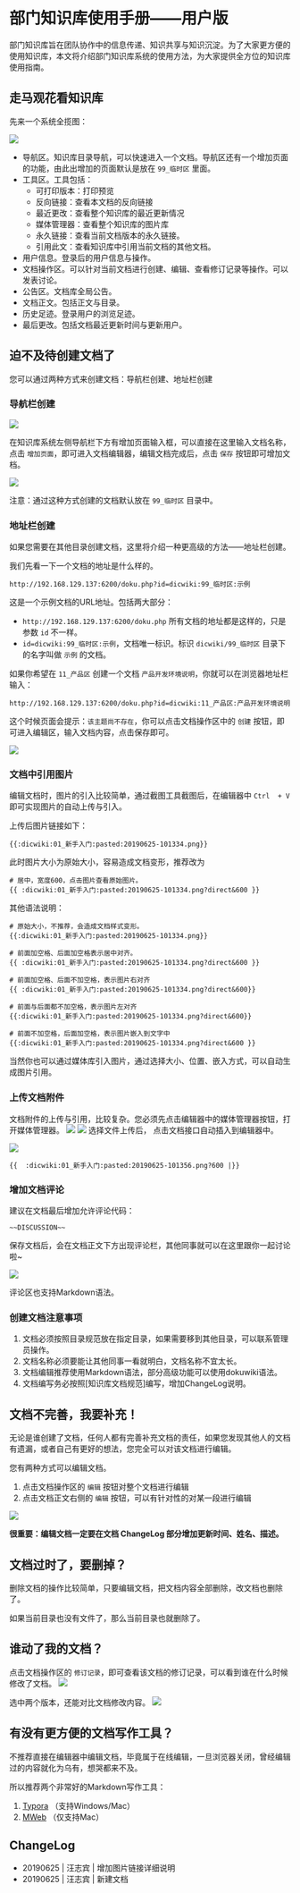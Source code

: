 # 部门知识库使用手册——用户版

部门知识库旨在团队协作中的信息传递、知识共享与知识沉淀。为了大家更方便的使用知识库，本文将介绍部门知识库系统的使用方法，为大家提供全方位的知识库使用指南。

## 走马观花看知识库

先来一个系统全揽图：

![](http://pic.iloc.cn/15614526861895.jpg)

* 导航区。知识库目录导航，可以快速进入一个文档。导航区还有一个增加页面的功能，由此出增加的页面默认是放在 `99_临时区` 里面。
* 工具区。工具包括：
    * 可打印版本：打印预览
    * 反向链接：查看本文档的反向链接
    * 最近更改：查看整个知识库的最近更新情况
    * 媒体管理器：查看整个知识库的图片库
    * 永久链接：查看当前文档版本的永久链接。
    * 引用此文：查看知识库中引用当前文档的其他文档。
* 用户信息。登录后的用户信息与操作。
* 文档操作区。可以针对当前文档进行创建、编辑、查看修订记录等操作。可以发表讨论。
* 公告区。文档库全局公告。
* 文档正文。包括正文与目录。
* 历史足迹。登录用户的浏览足迹。
* 最后更改。包括文档最近更新时间与更新用户。

## 迫不及待创建文档了

您可以通过两种方式来创建文档：导航栏创建、地址栏创建

### 导航栏创建

![](http://pic.iloc.cn/15614534576196.jpg)


在知识库系统左侧导航栏下方有增加页面输入框，可以直接在这里输入文档名称，点击 `增加页面`，即可进入文档编辑器，编辑文档完成后，点击 `保存` 按钮即可增加文档。

![](http://pic.iloc.cn/15614536378434.jpg)

注意：通过这种方式创建的文档默认放在 `99_临时区` 目录中。

### 地址栏创建

如果您需要在其他目录创建文档，这里将介绍一种更高级的方法——地址栏创建。

我们先看一下一个文档的地址是什么样的。

```
http://192.168.129.137:6200/doku.php?id=dicwiki:99_临时区:示例
```

这是一个示例文档的URL地址。包括两大部分：

* `http://192.168.129.137:6200/doku.php` 所有文档的地址都是这样的，只是参数 `id` 不一样。
* `id=dicwiki:99_临时区:示例`，文档唯一标识。标识 `dicwiki/99_临时区` 目录下的名字叫做 `示例` 的文档。

如果你希望在 `11_产品区` 创建一个文档 `产品开发环境说明`，你就可以在浏览器地址栏输入：


```
http://192.168.129.137:6200/doku.php?id=dicwiki:11_产品区:产品开发环境说明
```


这个时候页面会提示：`该主题尚不存在`，你可以点击文档操作区中的 `创建` 按钮，即可进入编辑区，输入文档内容，点击保存即可。

![](http://pic.iloc.cn/15614540960397.jpg)

### 文档中引用图片

编辑文档时，图片的引入比较简单，通过截图工具截图后，在编辑器中 `Ctrl  + V` 即可实现图片的自动上传与引入。

上传后图片链接如下：

```
{{:dicwiki:01_新手入门:pasted:20190625-101334.png}}
```

此时图片大小为原始大小，容易造成文档变形，推荐改为

```
# 居中，宽度600，点击图片查看原始图片。
{{ :dicwiki:01_新手入门:pasted:20190625-101334.png?direct&600 }}
```

其他语法说明：

```
# 原始大小，不推荐，会造成文档样式变形。
{{:dicwiki:01_新手入门:pasted:20190625-101334.png}}

# 前面加空格、后面加空格表示居中对齐。
{{ :dicwiki:01_新手入门:pasted:20190625-101334.png?direct&600 }}

# 前面加空格、后面不加空格，表示图片右对齐
{{ :dicwiki:01_新手入门:pasted:20190625-101334.png?direct&600}}

# 前面与后面都不加空格，表示图片左对齐
{{:dicwiki:01_新手入门:pasted:20190625-101334.png?direct&600}}

# 前面不加空格，后面加空格，表示图片嵌入到文字中
{{:dicwiki:01_新手入门:pasted:20190625-101334.png?direct&600 }}
```

当然你也可以通过媒体库引入图片，通过选择大小、位置、嵌入方式，可以自动生成图片引用。


### 上传文档附件

文档附件的上传与引用，比较复杂。您必须先点击编辑器中的媒体管理器按钮，打开媒体管理器。
![](http://pic.iloc.cn/15614542615418.jpg)
![](http://pic.iloc.cn/15614542765387.jpg)
选择文件上传后， 点击文档接口自动插入到编辑器中。

![](http://pic.iloc.cn/15614543761303.jpg)

```
{{  :dicwiki:01_新手入门:pasted:20190625-101356.png?600 |}}
```
### 增加文档评论

建议在文档最后增加允许评论代码：

```
~~DISCUSSION~~
```

保存文档后，会在文档正文下方出现评论栏，其他同事就可以在这里跟你一起讨论啦~

![](http://pic.iloc.cn/15614550178866.jpg)

评论区也支持Markdown语法。

### 创建文档注意事项

1. 文档必须按照目录规范放在指定目录，如果需要移到其他目录，可以联系管理员操作。
2. 文档名称必须要能让其他同事一看就明白，文档名称不宜太长。
3. 文档编辑推荐使用Markdown语法，部分高级功能可以使用dokuwiki语法。
4. 文档编写务必按照[知识库文档规范]编写，增加ChangeLog说明。

## 文档不完善，我要补充！

无论是谁创建了文档，任何人都有完善补充文档的责任，如果您发现其他人的文档有遗漏，或者自己有更好的想法，您完全可以对该文档进行编辑。

您有两种方式可以编辑文档。
1. 点击文档操作区的 `编辑` 按钮对整个文档进行编辑
2. 点击文档正文右侧的 `编辑` 按钮，可以有针对性的对某一段进行编辑

![](http://pic.iloc.cn/15614553347943.jpg)

**很重要：编辑文档一定要在文档 ChangeLog 部分增加更新时间、姓名、描述。**

## 文档过时了，要删掉？

删除文档的操作比较简单，只要编辑文档，把文档内容全部删除，改文档也删除了。

如果当前目录也没有文件了，那么当前目录也就删除了。

## 谁动了我的文档？

点击文档操作区的 `修订记录`，即可查看该文档的修订记录，可以看到谁在什么时候修改了文档。
![](http://pic.iloc.cn/15614554629979.jpg)

选中两个版本，还能对比文档修改内容。
![](http://pic.iloc.cn/15614555872201.jpg)

## 有没有更方便的文档写作工具？

不推荐直接在编辑器中编辑文档，毕竟属于在线编辑，一旦浏览器关闭，曾经编辑过的内容就化为乌有，想哭都来不及。

所以推荐两个非常好的Markdown写作工具：
1. [Typora](https://www.typora.io/) （支持Windows/Mac）
2. [MWeb](https://zh.mweb.im/) （仅支持Mac）

## ChangeLog

* 20190625 | 汪志宾 | 增加图片链接详细说明
* 20190625 | 汪志宾 | 新建文档